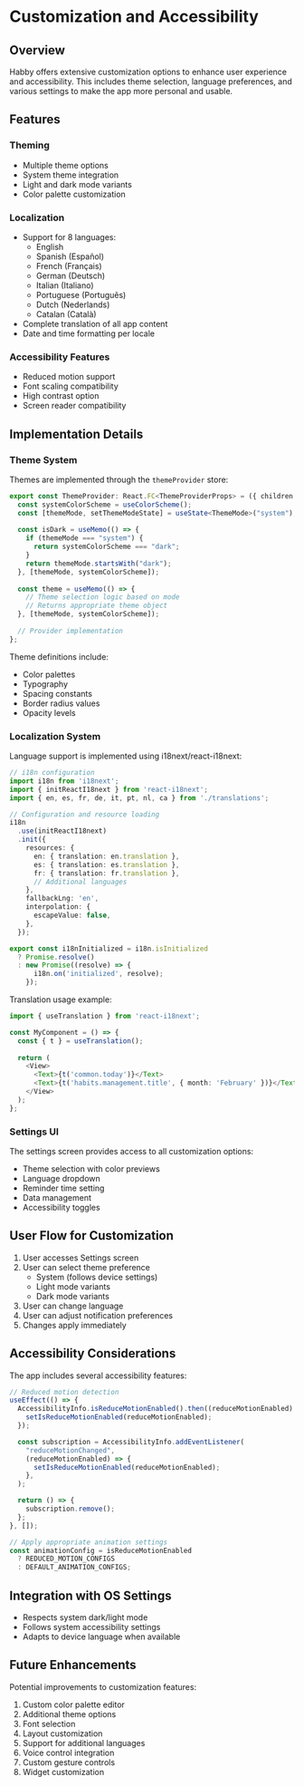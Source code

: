 # Customization and Accessibility

## Overview

Habby offers extensive customization options to enhance user experience and accessibility. This includes theme selection, language preferences, and various settings to make the app more personal and usable.

## Features

### Theming

- Multiple theme options
- System theme integration
- Light and dark mode variants
- Color palette customization

### Localization

- Support for 8 languages:
  - English
  - Spanish (Español)
  - French (Français)
  - German (Deutsch)
  - Italian (Italiano)
  - Portuguese (Português)
  - Dutch (Nederlands)
  - Catalan (Català)
- Complete translation of all app content
- Date and time formatting per locale

### Accessibility Features

- Reduced motion support
- Font scaling compatibility
- High contrast option
- Screen reader compatibility

## Implementation Details

### Theme System

Themes are implemented through the `themeProvider` store:

```typescript
export const ThemeProvider: React.FC<ThemeProviderProps> = ({ children }) => {
  const systemColorScheme = useColorScheme();
  const [themeMode, setThemeModeState] = useState<ThemeMode>("system");
  
  const isDark = useMemo(() => {
    if (themeMode === "system") {
      return systemColorScheme === "dark";
    }
    return themeMode.startsWith("dark");
  }, [themeMode, systemColorScheme]);
  
  const theme = useMemo(() => {
    // Theme selection logic based on mode
    // Returns appropriate theme object
  }, [themeMode, systemColorScheme]);
  
  // Provider implementation
};
```

Theme definitions include:

- Color palettes
- Typography
- Spacing constants
- Border radius values
- Opacity levels

### Localization System

Language support is implemented using i18next/react-i18next:

```typescript
// i18n configuration
import i18n from 'i18next';
import { initReactI18next } from 'react-i18next';
import { en, es, fr, de, it, pt, nl, ca } from './translations';

// Configuration and resource loading
i18n
  .use(initReactI18next)
  .init({
    resources: {
      en: { translation: en.translation },
      es: { translation: es.translation },
      fr: { translation: fr.translation },
      // Additional languages
    },
    fallbackLng: 'en',
    interpolation: {
      escapeValue: false,
    },
  });

export const i18nInitialized = i18n.isInitialized
  ? Promise.resolve()
  : new Promise((resolve) => {
      i18n.on('initialized', resolve);
    });
```

Translation usage example:

```typescript
import { useTranslation } from 'react-i18next';

const MyComponent = () => {
  const { t } = useTranslation();
  
  return (
    <View>
      <Text>{t('common.today')}</Text>
      <Text>{t('habits.management.title', { month: 'February' })}</Text>
    </View>
  );
};
```

### Settings UI

The settings screen provides access to all customization options:

- Theme selection with color previews
- Language dropdown
- Reminder time setting
- Data management
- Accessibility toggles

## User Flow for Customization

1. User accesses Settings screen
2. User can select theme preference
   - System (follows device settings)
   - Light mode variants
   - Dark mode variants
3. User can change language
4. User can adjust notification preferences
5. Changes apply immediately

## Accessibility Considerations

The app includes several accessibility features:

```typescript
// Reduced motion detection
useEffect(() => {
  AccessibilityInfo.isReduceMotionEnabled().then((reduceMotionEnabled) => {
    setIsReduceMotionEnabled(reduceMotionEnabled);
  });

  const subscription = AccessibilityInfo.addEventListener(
    "reduceMotionChanged",
    (reduceMotionEnabled) => {
      setIsReduceMotionEnabled(reduceMotionEnabled);
    },
  );

  return () => {
    subscription.remove();
  };
}, []);

// Apply appropriate animation settings
const animationConfig = isReduceMotionEnabled
  ? REDUCED_MOTION_CONFIGS
  : DEFAULT_ANIMATION_CONFIGS;
```

## Integration with OS Settings

- Respects system dark/light mode
- Follows system accessibility settings
- Adapts to device language when available

## Future Enhancements

Potential improvements to customization features:

1. Custom color palette editor
2. Additional theme options
3. Font selection
4. Layout customization
5. Support for additional languages
6. Voice control integration
7. Custom gesture controls
8. Widget customization
